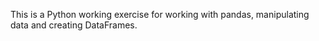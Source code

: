 This is a Python working exercise for working with pandas, manipulating data and creating DataFrames.
